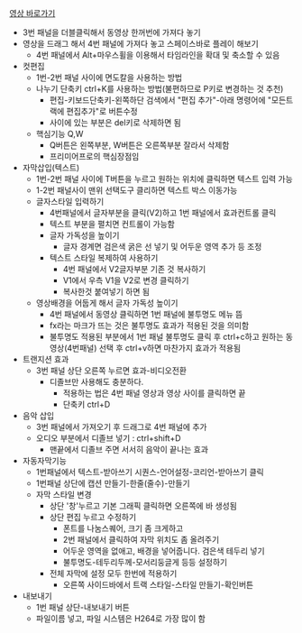 [영상 바로가기](https://www.youtube.com/watch?v=dsINLezDCc4)
- 3번 패널을 더블클릭해서 동영상 한꺼번에 가져다 놓기
- 영상을 드래그 해서 4번 패널에 가져다 놓고 스페이스바로 플레이 해보기
	- 4번 패널에서 Alt+마우스휠을 이용해서 타임라인을 확대 및 축소할 수 있음
- 컷편집
	- 1번-2번 패널 사이에 면도칼을 사용하는 방법
	- 나누기 단축키 ctrl+K를 사용하는 방법(불편하므로 P키로 변경하는 것 추천)
		- 편집-키보드단축키-왼쪽하단 검색에서 "편집 추가"-아래 명령어에 "모든트랙에 편집추가"로 버튼수정
		- 사이에 있는 부분은 del키로 삭제하면 됨
	- 핵심기능 Q,W
		- Q버튼은 왼쪽부분, W버튼은 오른쪽부분 잘라서 삭제함
		- 프리미어프로의 핵심장점임
- 자막삽입(텍스트)
	- 1번-2번 패널 사이에 T버튼을 누르고 원하는 위치에 클릭하면 텍스트 입력 가능
	- 1-2번 패널사이 맨위 선택도구 클리하면 텍스트 박스 이동가능
	- 글자스타일 입력하기
		- 4번패널에서 글자부분을 클릭(V2)하고 1번 패널에서 효과컨트롤 클릭
		- 텍스트 부분을 펼치면 컨트롤이 가능함
		- 글자 가독성을 높이기
			- 글자 경계면 검은색 굵은 선 넣기 및 어두운 영역 추가 등 조정
		- 텍스트 스타일 복제하여 사용하기
			- 4번 패널에서 V2글자부분 기존 것 복사하기
			- V1에서 우측 V1을 V2로 변경 클릭하기
			- 복사한것 붙여넣기 하면 됨
	- 영상배경을 어둡게 해서 글자 가독성 높이기
		- 4번 패널에서 동영상 클릭하면 1번 패널에 불투명도 메뉴 뜸
		- fx라는 마크가 뜨는 것은 불투명도 효과가 적용된 것을 의미함
		- 불투명도 적용된 부분에서 1번 패널 불투명도 클릭 후 ctrl+c하고 원하는 동영상(4번패널) 선택 후 ctrl+v하면 마찬가지 효과가 적용됨
- 트랜지션 효과
	- 3번 패널 상단 오른쪽 누르면 효과-비디오전환
		- 디졸브만 사용해도 충분하다. 
			- 적용하는 법은 4번 패널 영상과 영상 사이를 클릭하면 끝
			- 단축키 ctrl+D 
- 음악 삽입
	- 3번 패널에서 가져오기 후 드래그로 4번 패널에 추가
	- 오디오 부분에서 디졸브 넣기 : ctrl+shift+D
		- 맨끝에서 디졸브 주면 서서히 음악이 끝나는 효과
- 자동자막기능
	- 1번패널에서 텍스트-받아쓰기 시퀀스-언어설정-코리언-받아쓰기 클릭
	- 1번패널 상단에 캡션 만들기-한줄(줄수)-만들기
	- 자막 스타일 변경
		- 상단 '창'누르고 기본 그래픽 클릭하면 오른쪽에 바 생성됨
		- 상단 편집 누르고 수정하기
			- 폰트를 나눔스퀘어, 크기 좀 크게하고
			- 2번 패널에서 클릭하여 자막 위치도 좀 올려주기
			- 어두운 영역을 없애고, 배경을 넣어줍니다. 검은색 테두리 넣기
			- 불투명도-테두리두께-모서리둥글게 등등 설정하기
		- 전체 자막에 설정 모두 한번에 적용하기
			- 오른쪽 사이드바에서 트랙 스타일-스타일 만들기-확인버튼
- 내보내기
	- 1번 패널 상단-내보내기 버튼
	- 파일이름 넣고, 파일 시스템은 H264로 가장 많이 함
